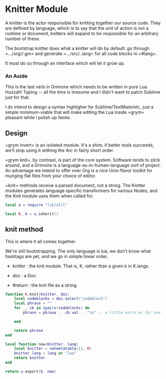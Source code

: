 # Knitter Module
   A knitter is the actor responsible for knitting together our source
 code.  They are defined by language, which is to say that the unit of 
 action is not a runtime or document, knitters will expand to be 
 responsible for an arbitrary number of these.

 The bootstrap knitter does what a knitter will do by default:  go through
 =.../org/*/*.gm= and generate =.../src/*.*.lang= for all code blocks in
 =#lang=. 

 It must do so through an interface which will let it grow up.

### An Aside
   This is the last verb in Grimoire which needs to be written in pure
 Lua.  Huzzah! Typing -- all the time is tiresome and I didn't want to
 patch Sublime just for that.

 I do intend to design a syntax highligher for Sublime/TextMate/etc, just
 a simple minimum-viable that will make editing the Lua inside =grym= 
 pleasant while I polish up femto. 

 
## Design
   =grym invert= is an isolated module.  It's a shim; if better tools 
 succeeds, we'll stop using it withing the Arc in fairly short order.

 =grym knit=, by contrast, is part of the core system.  Software tends
 to stick around, and a Grimoire is a language-as-in-human-language
 sort of project.  An advantage we intend to offer over Org is a 
 nice Unix-flavor toolkit for munging flat files from your choice of
 editor.
 
 =knit= methods receive a parsed document, not a string.  The Knitter 
 modules generates language specific transformers for various Nodes,
 and the Knit module uses them when called for. 

```lua
local u = require "lib/util"

local K, k = u.inherit()
```
## knit method
   This is where it all comes together.

 We're still bootstrapping.  The only language is lua, we don't know 
 what hashtags are yet, and we go in simple linear order.
 
 - knitter :  the knit module. That is, K, rather than a given k in 
              K.langs.
 - doc     :  a Doc.

 - #return : the knit file as a string.


```lua
function K.knit(knitter, doc)
    local codeblocks = doc:select("codeblock")
    local phrase = ""
    for _, cb in ipairs(codeblocks) do
        phrase = phrase .. cb.val .. "\n" -- a little extra ws for now

    end

    return phrase
end

local function new(Knitter, lang)
    local knitter = setmetatable({}, K)
    knitter.lang = lang or "lua"
    return knitter
end

return u.export(k, new)
```
